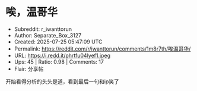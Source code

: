 # 唉，温哥华

- Subreddit: r_iwanttorun
- Author: Separate_Box_3127
- Created: 2025-07-25 05:47:09 UTC
- Permalink: https://reddit.com/r/iwanttorun/comments/1m8r7th/唉温哥华/
- URL: https://i.redd.it/phrtfu04lyef1.jpeg
- Ups: 45 | Ratio: 0.98 | Comments: 17
- Flair: 分享帖


开始看得分析的头头是道，看到最后一句和ip笑了

